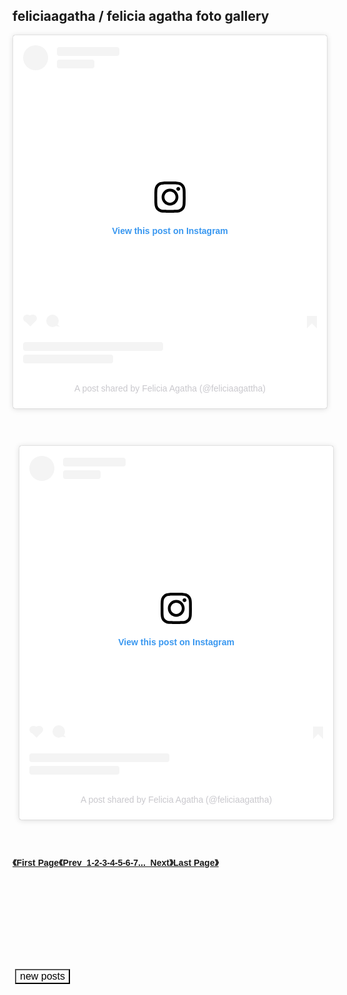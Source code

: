 <h2>feliciaagatha / felicia agatha foto gallery</h2>

<blockquote class="instagram-media" data-instgrm-captioned data-instgrm-permalink="https://www.instagram.com/reel/CdepdkLh-N3/?utm_source=ig_embed&amp;utm_campaign=loading" data-instgrm-version="14" style=" background:#FFF; border:0; border-radius:3px; box-shadow:0 0 1px 0 rgba(0,0,0,0.5),0 1px 10px 0 rgba(0,0,0,0.15); margin: 1px; max-width:540px; min-width:326px; padding:0; width:99.375%; width:-webkit-calc(100% - 2px); width:calc(100% - 2px);"><div style="padding:16px;"> <a href="https://www.instagram.com/reel/CdepdkLh-N3/?utm_source=ig_embed&amp;utm_campaign=loading" style=" background:#FFFFFF; line-height:0; padding:0 0; text-align:center; text-decoration:none; width:100%;" target="_blank"> <div style=" display: flex; flex-direction: row; align-items: center;"> <div style="background-color: #F4F4F4; border-radius: 50%; flex-grow: 0; height: 40px; margin-right: 14px; width: 40px;"></div> <div style="display: flex; flex-direction: column; flex-grow: 1; justify-content: center;"> <div style=" background-color: #F4F4F4; border-radius: 4px; flex-grow: 0; height: 14px; margin-bottom: 6px; width: 100px;"></div> <div style=" background-color: #F4F4F4; border-radius: 4px; flex-grow: 0; height: 14px; width: 60px;"></div></div></div><div style="padding: 19% 0;"></div> <div style="display:block; height:50px; margin:0 auto 12px; width:50px;"><svg width="50px" height="50px" viewBox="0 0 60 60" version="1.1" xmlns="https://www.w3.org/2000/svg" xmlns:xlink="https://www.w3.org/1999/xlink"><g stroke="none" stroke-width="1" fill="none" fill-rule="evenodd"><g transform="translate(-511.000000, -20.000000)" fill="#000000"><g><path d="M556.869,30.41 C554.814,30.41 553.148,32.076 553.148,34.131 C553.148,36.186 554.814,37.852 556.869,37.852 C558.924,37.852 560.59,36.186 560.59,34.131 C560.59,32.076 558.924,30.41 556.869,30.41 M541,60.657 C535.114,60.657 530.342,55.887 530.342,50 C530.342,44.114 535.114,39.342 541,39.342 C546.887,39.342 551.658,44.114 551.658,50 C551.658,55.887 546.887,60.657 541,60.657 M541,33.886 C532.1,33.886 524.886,41.1 524.886,50 C524.886,58.899 532.1,66.113 541,66.113 C549.9,66.113 557.115,58.899 557.115,50 C557.115,41.1 549.9,33.886 541,33.886 M565.378,62.101 C565.244,65.022 564.756,66.606 564.346,67.663 C563.803,69.06 563.154,70.057 562.106,71.106 C561.058,72.155 560.06,72.803 558.662,73.347 C557.607,73.757 556.021,74.244 553.102,74.378 C549.944,74.521 548.997,74.552 541,74.552 C533.003,74.552 532.056,74.521 528.898,74.378 C525.979,74.244 524.393,73.757 523.338,73.347 C521.94,72.803 520.942,72.155 519.894,71.106 C518.846,70.057 518.197,69.06 517.654,67.663 C517.244,66.606 516.755,65.022 516.623,62.101 C516.479,58.943 516.448,57.996 516.448,50 C516.448,42.003 516.479,41.056 516.623,37.899 C516.755,34.978 517.244,33.391 517.654,32.338 C518.197,30.938 518.846,29.942 519.894,28.894 C520.942,27.846 521.94,27.196 523.338,26.654 C524.393,26.244 525.979,25.756 528.898,25.623 C532.057,25.479 533.004,25.448 541,25.448 C548.997,25.448 549.943,25.479 553.102,25.623 C556.021,25.756 557.607,26.244 558.662,26.654 C560.06,27.196 561.058,27.846 562.106,28.894 C563.154,29.942 563.803,30.938 564.346,32.338 C564.756,33.391 565.244,34.978 565.378,37.899 C565.522,41.056 565.552,42.003 565.552,50 C565.552,57.996 565.522,58.943 565.378,62.101 M570.82,37.631 C570.674,34.438 570.167,32.258 569.425,30.349 C568.659,28.377 567.633,26.702 565.965,25.035 C564.297,23.368 562.623,22.342 560.652,21.575 C558.743,20.834 556.562,20.326 553.369,20.18 C550.169,20.033 549.148,20 541,20 C532.853,20 531.831,20.033 528.631,20.18 C525.438,20.326 523.257,20.834 521.349,21.575 C519.376,22.342 517.703,23.368 516.035,25.035 C514.368,26.702 513.342,28.377 512.574,30.349 C511.834,32.258 511.326,34.438 511.181,37.631 C511.035,40.831 511,41.851 511,50 C511,58.147 511.035,59.17 511.181,62.369 C511.326,65.562 511.834,67.743 512.574,69.651 C513.342,71.625 514.368,73.296 516.035,74.965 C517.703,76.634 519.376,77.658 521.349,78.425 C523.257,79.167 525.438,79.673 528.631,79.82 C531.831,79.965 532.853,80.001 541,80.001 C549.148,80.001 550.169,79.965 553.369,79.82 C556.562,79.673 558.743,79.167 560.652,78.425 C562.623,77.658 564.297,76.634 565.965,74.965 C567.633,73.296 568.659,71.625 569.425,69.651 C570.167,67.743 570.674,65.562 570.82,62.369 C570.966,59.17 571,58.147 571,50 C571,41.851 570.966,40.831 570.82,37.631"></path></g></g></g></svg></div><div style="padding-top: 8px;"> <div style=" color:#3897f0; font-family:Arial,sans-serif; font-size:14px; font-style:normal; font-weight:550; line-height:18px;">View this post on Instagram</div></div><div style="padding: 12.5% 0;"></div> <div style="display: flex; flex-direction: row; margin-bottom: 14px; align-items: center;"><div> <div style="background-color: #F4F4F4; border-radius: 50%; height: 12.5px; width: 12.5px; transform: translateX(0px) translateY(7px);"></div> <div style="background-color: #F4F4F4; height: 12.5px; transform: rotate(-45deg) translateX(3px) translateY(1px); width: 12.5px; flex-grow: 0; margin-right: 14px; margin-left: 2px;"></div> <div style="background-color: #F4F4F4; border-radius: 50%; height: 12.5px; width: 12.5px; transform: translateX(9px) translateY(-18px);"></div></div><div style="margin-left: 8px;"> <div style=" background-color: #F4F4F4; border-radius: 50%; flex-grow: 0; height: 20px; width: 20px;"></div> <div style=" width: 0; height: 0; border-top: 2px solid transparent; border-left: 6px solid #f4f4f4; border-bottom: 2px solid transparent; transform: translateX(16px) translateY(-4px) rotate(30deg)"></div></div><div style="margin-left: auto;"> <div style=" width: 0px; border-top: 8px solid #F4F4F4; border-right: 8px solid transparent; transform: translateY(16px);"></div> <div style=" background-color: #F4F4F4; flex-grow: 0; height: 12px; width: 16px; transform: translateY(-4px);"></div> <div style=" width: 0; height: 0; border-top: 8px solid #F4F4F4; border-left: 8px solid transparent; transform: translateY(-4px) translateX(8px);"></div></div></div> <div style="display: flex; flex-direction: column; flex-grow: 1; justify-content: center; margin-bottom: 24px;"> <div style=" background-color: #F4F4F4; border-radius: 4px; flex-grow: 0; height: 14px; margin-bottom: 6px; width: 224px;"></div> <div style=" background-color: #F4F4F4; border-radius: 4px; flex-grow: 0; height: 14px; width: 144px;"></div></div></a><p style=" color:#c9c8cd; font-family:Arial,sans-serif; font-size:14px; line-height:17px; margin-bottom:0; margin-top:8px; overflow:hidden; padding:8px 0 7px; text-align:center; text-overflow:ellipsis; white-space:nowrap;"><a href="https://www.instagram.com/reel/CdepdkLh-N3/?utm_source=ig_embed&amp;utm_campaign=loading" style=" color:#c9c8cd; font-family:Arial,sans-serif; font-size:14px; font-style:normal; font-weight:normal; line-height:17px; text-decoration:none;" target="_blank">A post shared by Felicia Agatha (@feliciaagattha)</a></p></div></blockquote> <script async src="//www.instagram.com/embed.js"></script>
<br />

<div style="padding:2%; width:100%;">
<style type="text/css">
.bcd140526_post_feed li.item {
    display: block;
    clear: both; 
height: auto;
    margin: 15px 0 0 0;
    padding: 15px 0 0 0;
    border-top: 1px dotted #BBB;
}
.bcd140526_post_feed ul {
    margin: 0;
 height: auto;
    padding: 0;
}
.bcd140526_post_feed li.item.item-0 {
    margin: 0;
    padding: 0; 
height: auto;
    border: none;
}
.bcd140526_post_feed li.item h3.title {
    display: block;
 height: auto;
    margin: 0 0 5px 0;
}

.bcd140526_post_feed li.item div.meta {
    font-size: 11px;
 height: auto;
    color: #999;
	margin: 0 0 5px 0;
}
.bcd140526_post_feed li.item div.meta .meta-item {
    display: inline-block;
	*display: inline;
	zoom: 1;
    margin: 0 1em 0 0;
 height: auto;
}
.bcd140526_post_feed li.item p.snippet {
    line-height: 1.5em;
	margin: 0;
 height: auto;
}
.bcd140526_post_feed.list a.thumbnail {
    margin: 0 7px 7px 0;
    float: left;
    display: block;
    line-height: 1; 
height: auto;
	/*
    width: 48px;
    height: 48px;
	*/
    overflow: hidden;
    position: relative;
}
.bcd140526_post_feed.list a.thumbnail img {
    width: auto;
    height: auto;
}
.bcd140526_post_feed li.item a.cate {
    display: block;
    margin: 0 0 5px 0;
 height: auto;
}
div.bcd140526_post_feed.column a.thumbnail {
    display: block;
    width: 100%;
    line-height: 1;
    margin: 0 0 5px 0; 
height: auto;
}
div.bcd140526_post_feed.column a.thumbnail img {
    width: 100%;
    height: auto;
}
</style>
<script type="text/javascript">
/*
Blogger Random - Recent - Specific Label Posts Widget - All in One Post Feed Widget
Link: https://sneeit.com/blogger-random-recent-specific-label-posts-widget-all-in-one-post-feed-widget/
Author: Tien Nguyen
Version: 1.7
*/
var bcd140526_show_thumbnail = true;/*bcd140526_show_thumbnail*/
var bcd140526_show_label = false;/*bcd140526_show_label*/
var bcd140526_show_comment_numbers = false;/*bcd140526_show_comment_numbers*/
var bcd140526_show_date = false;/*bcd140526_show_date*/
var bcd140526_show_author_name = false;/*bcd140526_show_author_name*/
var bcd140526_show_readmore = false;/*bcd140526_show_readmore*/
var bcd140526_show_snippet = true;/*bcd140526_show_snippet*/
var bcd140526_hide_copyright = true;/*bcd140526_hide_copyright*/
var bcd140526_snippet_length = 0;/*bcd140526_snippet_length*/
var bcd140526_post_count = 150;/*bcd140526_post_count*/
var bcd140526_thumbnail_size = 100;// v1.5, only effect with list style/*bcd140526_thumbnail_size*/
var bcd140526_sort_by = 'random'; // latest or random/*bcd140526_sort_by*/
var bcd140526_index_label = 'feliciaagatha';/*bcd140526_index_label*/
var bcd140526_design_style = 'column';// list or column/*bcd140526_design_style*/
var bcd140526_date_format = 'mm/dd/yyyy';/*bcd140526_date_format*/
var lang_readmore = 'Readmore';/*lang_readmore*/
var HOST = 'https://www.ingganinggra.my.id';/*HOST*/
function bcd140526_bi_script(b){document.write('<script type="text/javascript" src="'+b+'">\x3c/script>')}function bi_date_format(b,a){b=b.split("-");date=new Date(b[0],b[1]-1,b[2].substring(0,2));dd=date.getDate();mm=date.getMonth()+1;yyyy=date.getFullYear();a=a.replace("dd",dd);a=a.replace("mm",mm);return a=a.replace("yyyy",yyyy)}
function bi_get_first_image(b){var a="",d='src="',c='"';index0=b.indexOf("<img ");-1!=index0&&(index1=b.indexOf(d,index0),-1!=index0&&(index2=b.indexOf(c,index1+d.length),-1!=index0&&(a=b.substring(index1+d.length,index2))));""==a&&(d='"',index0=b.indexOf('data-thumbnail-src="'),-1!=index0&&(index1=b.indexOf(d,index0+20),-1!=index0&&(a=b.substring(index0+20,index1))));""==a&&(d='src="',c='"',index0=b.indexOf("<iframe "),-1!=index0&&(index1=b.indexOf(d,index0),-1!=index0&&(index2=b.indexOf(c,index1+
d.length),-1!=index0&&(a=b.substring(index1+d.length,index2),a=a.replace("http://www.youtube.com/watch?v=",""),a=a.replace("http://www.youtube.com/embed/",""),a=a.replace("?rel=0",""),a="http://img.youtube.com/vi/"+a+"/mqdefault.jpg"))));return a}
function bcd140526_bi_jshort(b){var a={},d=/<\S[^>]*>/g;a.id=b.feed.id.$t;key="blog-";index=a.id.indexOf(key);a.id=a.id.substring(index+key.length);a.id=a.id.replace(".comments","");a.cate=[];if("category"in b.feed)for(i=0;i<b.feed.category.length;i++)a.cate[i]=b.feed.category[i].term;a.title="";"title"in b.feed&&(a.title=b.feed.title.$t);a.subtitle="";"subtitle"in b.feed&&(a.subtitle=b.feed.subtitle.$t);a.admin={};a.admin.name="Anonymous";a.admin.uri="";a.admin.avatar="http://img1.blogblog.com/img/anon36.png";
"name"in b.feed.author[0]&&(a.admin.name=b.feed.author[0].name.$t);"uri"in b.feed.author[0]&&(a.admin.uri=b.feed.author[0].uri.$t);"gd$image"in b.feed.author[0]&&"http://img1.blogblog.com/img/blank.gif"!=b.feed.author[0].gd$image.src&&(a.admin.avatar=b.feed.author[0].gd$image.src);a.total_entry=Number(b.feed.openSearch$totalResults.$t);a.start_index=Number(b.feed.openSearch$startIndex.$t);a.item_per_page=Number(b.feed.openSearch$itemsPerPage.$t);a.entry_number=0;"entry"in b.feed&&(a.entry_number=
b.feed.entry.length);a.entry=[];for(i=0;i<a.entry_number;i++){a.entry[i]={};temp={};entry=b.feed.entry[i];temp.id=entry.id.$t;key="post-";index=temp.id.indexOf(key);temp.id=temp.id.substring(index+key.length);temp.published="";"published"in entry&&(temp.published=entry.published.$t);temp.cate=[];if("category"in entry)for(j=0;j<entry.category.length;j++)temp.cate[j]=entry.category[j].term;temp.title="";"title"in entry&&(temp.title=entry.title.$t);temp.content="";"content"in entry&&(temp.content=entry.content.$t);
temp.summary="";"summary"in entry&&(temp.summary=entry.summary.$t);""==temp.summary&&(temp.summary=temp.content.replace(d,""));""==temp.content&&(temp.content=temp.summary);temp.link="";temp.reply_label="comments";if("link"in entry)for(j=0;j<entry.link.length;j++)"alternate"==entry.link[j].rel&&(temp.link=entry.link[j].href),"replies"==entry.link[j].rel&&(temp.reply_label=entry.link[j].title);temp.author={};temp.author.name="Anonymous";temp.author.uri="";temp.author.avatar="http://img1.blogblog.com/img/anon36.png";
a0=entry.author[0];"name"in a0&&(temp.author.name=a0.name.$t);"uri"in a0&&(temp.author.uri=a0.uri.$t);"gd$image"in a0&&"http://img1.blogblog.com/img/blank.gif"!=a0.gd$image.src&&(temp.author.avatar=a0.gd$image.src);temp.thumbnail="";"media$thumbnail"in entry&&(temp.thumbnail=entry.media$thumbnail.url);temp.reply_number=0;"thr$total"in entry&&(temp.reply_number=Number(entry.thr$total.$t));temp.reply_label=temp.reply_label.replace(temp.reply_number+" ","");temp.reply_to="";temp.reply_json="";temp.reply_title=
"";"thr$in-reply-to"in entry&&(temp.reply_to=entry["thr$in-reply-to"].href,temp.reply_json=entry["thr$in-reply-to"].source,temp.reply_json=temp.reply_json.replace("/default/","/summary/"),temp.reply_json+="?alt=json-in-script");temp.pid="";if("gd$extendedProperty"in entry)for(j=0;j<entry.gd$extendedProperty.length;j++)"blogger.itemClass"==entry.gd$extendedProperty[j].name&&(temp.pid=entry.gd$extendedProperty[j].value);temp.pid=temp.pid.replace("pid-","");a.entry[i]=temp}return a}
"undefined"==typeof jquery_included&&(jquery_included=!1);
function jquery_init(){if("undefined"==typeof jQuery){if(!jquery_included){jquery_included=!0;var b=document.createElement("script");b.setAttribute("src","http://ajax.googleapis.com/ajax/libs/jquery/1.9.0/jquery.min.js");b.setAttribute("type","text/javascript");document.getElementsByTagName("head")[0].appendChild(b)}setTimeout(function(){jquery_init()},50)}else $('link[href*="font-awesome.css"]').length||(b=document.createElement("link"),b.setAttribute("href","http://netdna.bootstrapcdn.com/font-awesome/4.0.3/css/font-awesome.css"),
b.setAttribute("rel","stylesheet"),document.getElementsByTagName("head")[0].appendChild(b))}jquery_init();function echo(b){document.write(b)}
function bcd140526_show(b){b=bcd140526_bi_jshort(b);var a="";if(b.total_entry){a+='<div class="bcd140526_post_feed '+bcd140526_design_style+" "+(bcd140526_show_thumbnail?"thumb":"no-thumb")+'"><ul>';for(var d=0;d<b.total_entry&&d<bcd140526_post_count;d++){p=b.entry[d];a+='<li class="item item-'+d+'">';p.thumbnail||(p.thumbnail=bi_get_first_image(p.content));if(bcd140526_show_thumbnail&&p.thumbnail){if("column"===bcd140526_design_style){var c=p.thumbnail;-1!=c.indexOf("/s72-c/")?c=c.replace("/s72-c/",
"/s1600/"):-1!=c.indexOf("=s72-c")?c=c.replace("=s72-c","=s1600-c"):-1!=c.indexOf("youtube.com")&&-1!=c.indexOf("/default.")&&(c=c.replace("/default.","/mqdefault."))}else c=p.thumbnail,-1!=c.indexOf("/s72-c/")?c=c.replace("/s72-c/","/s"+bcd140526_thumbnail_size+"-c/"):-1!=c.indexOf("=s72-c")?c=c.replace("=s72-c","=s"+bcd140526_thumbnail_size+"-c"):-1!=c.indexOf("youtube.com")&&-1!=c.indexOf("/default.")&&(c=c.replace("/default.","/mqdefault."));p.thumbnail=c;a+='<a class="thumbnail" style="width:'+
bcd140526_thumbnail_size+"%;height:"+bcd140526_thumbnail_size+'%;" href="'+p.link+'"><img src="'+p.thumbnail+'"/></a>'}a+='<div class="item-body">';bcd140526_show_label&&"undefined"!=typeof p.cate[0]&&(a+='<a class="cate" href="'+HOST+"/search/label/"+p.cate[0]+'">'+p.cate[0]+"</a>");a+='<h3 class="title"><a href="'+p.link+'">'+p.title+"</a></h3>";if(bcd140526_show_author_name||bcd140526_show_comment_numbers||bcd140526_show_date)a+='<div class="meta">',bcd140526_show_author_name&&(a+='<span class="meta-item author-name"><i class="fa fa-user"></i> '+
p.author.name+"</span>"),bcd140526_show_comment_numbers&&(a+='<span class="meta-item comment-number"><i class="fa fa-comment"></i> '+p.reply_number+"</span>"),bcd140526_show_comment_numbers&&(a+='<span class="meta-item date-time"><i class="fa fa-clock-o"></i> '+bi_date_format(p.published,bcd140526_date_format)+"</span>"),a+='<div style="clear:both!important;float:none;!important;line-height:0!important"></div></div><div style="clear:both!important;float:none;!important;line-height:0!important"></div>';
bcd140526_show_snippet&&(p.summary.length>bcd140526_snippet_length&&(p.summary=p.summary.substring(0,bcd140526_snippet_length)+"..."),bcd140526_show_readmore&&(p.summary+=' <a href="'+p.link+'#more">'+lang_readmore+"</a>"),a+='<p class="snippet">'+p.summary+"</p>");a+='<div style="clear:both!important;float:none;!important;line-height:0!important"></div></div><div style="clear:both!important;float:none;!important;line-height:0!important"></div>';a+="</li>"}a+="</ul>";bcd140526_hide_copyright||(a+=
'<div style="clear:both!important;float:none;!important;line-height:0!important"></div><a target="_blank" class="copyright" href="https://sneeit.com/blogger-random-recent-specific-label-posts-widget-all-in-one-post-feed-widget/" style="font-size: 11px!important;text-align:right;visibility: visible;!important;text-indent:0!important;height:auto!important;width:100%!important;position:static!important;color:#999!important;display:block!important;opacity:1!important;">BloggerWidget</a>');a+='</div><div style="clear:both!important;float:none;!important;line-height:0!important"></div>'}else a+=
"<p><em>Have no posts</em></p>";echo(a)}
function bcd140526_main(b){"random"==bcd140526_sort_by?(b=bcd140526_bi_jshort(b),rand=Math.floor(Math.random()*b.total_entry+1),rand+bcd140526_post_count>b.total_entry&&(rand=b.total_entry-bcd140526_post_count+1),1>rand&&(rand=1),b=HOST+"/feeds/posts/default",bcd140526_index_label&&(b+="/-/"+encodeURIComponent(bcd140526_index_label)),b+="?alt=json-in-script&max-results="+bcd140526_post_count+"&start-index="+rand+"&callback=bcd140526_show",bcd140526_bi_script(b)):bcd140526_show(b)}
var script_url=HOST+"/feeds/posts/default";bcd140526_index_label&&(script_url+="/-/"+encodeURIComponent(bcd140526_index_label));script_url+="?alt=json-in-script";script_url="random"==bcd140526_sort_by?script_url+"&max-results=0":script_url+("&max-results="+bcd140526_post_count);script_url+="&callback=bcd140526_main";bcd140526_bi_script(script_url);

</script>
<br />
<blockquote class="instagram-media" data-instgrm-captioned data-instgrm-permalink="https://www.instagram.com/reel/CQObvPehIsC/?utm_source=ig_embed&amp;utm_campaign=loading" data-instgrm-version="14" style=" background:#FFF; border:0; border-radius:3px; box-shadow:0 0 1px 0 rgba(0,0,0,0.5),0 1px 10px 0 rgba(0,0,0,0.15); margin: 1px; max-width:540px; min-width:326px; padding:0; width:99.375%; width:-webkit-calc(100% - 2px); width:calc(100% - 2px);"><div style="padding:16px;"> <a href="https://www.instagram.com/reel/CQObvPehIsC/?utm_source=ig_embed&amp;utm_campaign=loading" style=" background:#FFFFFF; line-height:0; padding:0 0; text-align:center; text-decoration:none; width:100%;" target="_blank"> <div style=" display: flex; flex-direction: row; align-items: center;"> <div style="background-color: #F4F4F4; border-radius: 50%; flex-grow: 0; height: 40px; margin-right: 14px; width: 40px;"></div> <div style="display: flex; flex-direction: column; flex-grow: 1; justify-content: center;"> <div style=" background-color: #F4F4F4; border-radius: 4px; flex-grow: 0; height: 14px; margin-bottom: 6px; width: 100px;"></div> <div style=" background-color: #F4F4F4; border-radius: 4px; flex-grow: 0; height: 14px; width: 60px;"></div></div></div><div style="padding: 19% 0;"></div> <div style="display:block; height:50px; margin:0 auto 12px; width:50px;"><svg width="50px" height="50px" viewBox="0 0 60 60" version="1.1" xmlns="https://www.w3.org/2000/svg" xmlns:xlink="https://www.w3.org/1999/xlink"><g stroke="none" stroke-width="1" fill="none" fill-rule="evenodd"><g transform="translate(-511.000000, -20.000000)" fill="#000000"><g><path d="M556.869,30.41 C554.814,30.41 553.148,32.076 553.148,34.131 C553.148,36.186 554.814,37.852 556.869,37.852 C558.924,37.852 560.59,36.186 560.59,34.131 C560.59,32.076 558.924,30.41 556.869,30.41 M541,60.657 C535.114,60.657 530.342,55.887 530.342,50 C530.342,44.114 535.114,39.342 541,39.342 C546.887,39.342 551.658,44.114 551.658,50 C551.658,55.887 546.887,60.657 541,60.657 M541,33.886 C532.1,33.886 524.886,41.1 524.886,50 C524.886,58.899 532.1,66.113 541,66.113 C549.9,66.113 557.115,58.899 557.115,50 C557.115,41.1 549.9,33.886 541,33.886 M565.378,62.101 C565.244,65.022 564.756,66.606 564.346,67.663 C563.803,69.06 563.154,70.057 562.106,71.106 C561.058,72.155 560.06,72.803 558.662,73.347 C557.607,73.757 556.021,74.244 553.102,74.378 C549.944,74.521 548.997,74.552 541,74.552 C533.003,74.552 532.056,74.521 528.898,74.378 C525.979,74.244 524.393,73.757 523.338,73.347 C521.94,72.803 520.942,72.155 519.894,71.106 C518.846,70.057 518.197,69.06 517.654,67.663 C517.244,66.606 516.755,65.022 516.623,62.101 C516.479,58.943 516.448,57.996 516.448,50 C516.448,42.003 516.479,41.056 516.623,37.899 C516.755,34.978 517.244,33.391 517.654,32.338 C518.197,30.938 518.846,29.942 519.894,28.894 C520.942,27.846 521.94,27.196 523.338,26.654 C524.393,26.244 525.979,25.756 528.898,25.623 C532.057,25.479 533.004,25.448 541,25.448 C548.997,25.448 549.943,25.479 553.102,25.623 C556.021,25.756 557.607,26.244 558.662,26.654 C560.06,27.196 561.058,27.846 562.106,28.894 C563.154,29.942 563.803,30.938 564.346,32.338 C564.756,33.391 565.244,34.978 565.378,37.899 C565.522,41.056 565.552,42.003 565.552,50 C565.552,57.996 565.522,58.943 565.378,62.101 M570.82,37.631 C570.674,34.438 570.167,32.258 569.425,30.349 C568.659,28.377 567.633,26.702 565.965,25.035 C564.297,23.368 562.623,22.342 560.652,21.575 C558.743,20.834 556.562,20.326 553.369,20.18 C550.169,20.033 549.148,20 541,20 C532.853,20 531.831,20.033 528.631,20.18 C525.438,20.326 523.257,20.834 521.349,21.575 C519.376,22.342 517.703,23.368 516.035,25.035 C514.368,26.702 513.342,28.377 512.574,30.349 C511.834,32.258 511.326,34.438 511.181,37.631 C511.035,40.831 511,41.851 511,50 C511,58.147 511.035,59.17 511.181,62.369 C511.326,65.562 511.834,67.743 512.574,69.651 C513.342,71.625 514.368,73.296 516.035,74.965 C517.703,76.634 519.376,77.658 521.349,78.425 C523.257,79.167 525.438,79.673 528.631,79.82 C531.831,79.965 532.853,80.001 541,80.001 C549.148,80.001 550.169,79.965 553.369,79.82 C556.562,79.673 558.743,79.167 560.652,78.425 C562.623,77.658 564.297,76.634 565.965,74.965 C567.633,73.296 568.659,71.625 569.425,69.651 C570.167,67.743 570.674,65.562 570.82,62.369 C570.966,59.17 571,58.147 571,50 C571,41.851 570.966,40.831 570.82,37.631"></path></g></g></g></svg></div><div style="padding-top: 8px;"> <div style=" color:#3897f0; font-family:Arial,sans-serif; font-size:14px; font-style:normal; font-weight:550; line-height:18px;">View this post on Instagram</div></div><div style="padding: 12.5% 0;"></div> <div style="display: flex; flex-direction: row; margin-bottom: 14px; align-items: center;"><div> <div style="background-color: #F4F4F4; border-radius: 50%; height: 12.5px; width: 12.5px; transform: translateX(0px) translateY(7px);"></div> <div style="background-color: #F4F4F4; height: 12.5px; transform: rotate(-45deg) translateX(3px) translateY(1px); width: 12.5px; flex-grow: 0; margin-right: 14px; margin-left: 2px;"></div> <div style="background-color: #F4F4F4; border-radius: 50%; height: 12.5px; width: 12.5px; transform: translateX(9px) translateY(-18px);"></div></div><div style="margin-left: 8px;"> <div style=" background-color: #F4F4F4; border-radius: 50%; flex-grow: 0; height: 20px; width: 20px;"></div> <div style=" width: 0; height: 0; border-top: 2px solid transparent; border-left: 6px solid #f4f4f4; border-bottom: 2px solid transparent; transform: translateX(16px) translateY(-4px) rotate(30deg)"></div></div><div style="margin-left: auto;"> <div style=" width: 0px; border-top: 8px solid #F4F4F4; border-right: 8px solid transparent; transform: translateY(16px);"></div> <div style=" background-color: #F4F4F4; flex-grow: 0; height: 12px; width: 16px; transform: translateY(-4px);"></div> <div style=" width: 0; height: 0; border-top: 8px solid #F4F4F4; border-left: 8px solid transparent; transform: translateY(-4px) translateX(8px);"></div></div></div> <div style="display: flex; flex-direction: column; flex-grow: 1; justify-content: center; margin-bottom: 24px;"> <div style=" background-color: #F4F4F4; border-radius: 4px; flex-grow: 0; height: 14px; margin-bottom: 6px; width: 224px;"></div> <div style=" background-color: #F4F4F4; border-radius: 4px; flex-grow: 0; height: 14px; width: 144px;"></div></div></a><p style=" color:#c9c8cd; font-family:Arial,sans-serif; font-size:14px; line-height:17px; margin-bottom:0; margin-top:8px; overflow:hidden; padding:8px 0 7px; text-align:center; text-overflow:ellipsis; white-space:nowrap;"><a href="https://www.instagram.com/reel/CQObvPehIsC/?utm_source=ig_embed&amp;utm_campaign=loading" style=" color:#c9c8cd; font-family:Arial,sans-serif; font-size:14px; font-style:normal; font-weight:normal; line-height:17px; text-decoration:none;" target="_blank">A post shared by Felicia Agatha (@feliciaagattha)</a></p></div></blockquote> <script async src="//www.instagram.com/embed.js"></script>


</div>

<br />

<br /><b style="font-family: arial;"><a href="https://www.ingganinggra.my.id/search?q=feliciaagatha&m=1" rel="nofollow" target="_blank">《First Page《Prev&nbsp;&nbsp;1-2-3-4-5-6-7...&nbsp; Next》Last Page》</a></b><br /><br />

<script type="text/javascript">
	atOptions = {
		'key' : '48761db0c749c8fd153cfa18a5f86793',
		'format' : 'iframe',
		'height' : 250,
		'width' : 300,
		'params' : {}
	};
	document.write('<scr' + 'ipt type="text/javascript" src="http' + (location.protocol === 'https:' ? 's' : '') + '://bandageretaliateemail.com/48761db0c749c8fd153cfa18a5f86793/invoke.js"></scr' + 'ipt>');
</script>
<br /><script type="text/javascript">
	atOptions = {
		'key' : 'd32df3e3ca8d58d11a357c933fe5dbb5',
		'format' : 'iframe',
		'height' : 90,
		'width' : 728,
		'params' : {}
	};
	document.write('<scr' + 'ipt type="text/javascript" src="http' + (location.protocol === 'https:' ? 's' : '') + '://bandageretaliateemail.com/d32df3e3ca8d58d11a357c933fe5dbb5/invoke.js"></scr' + 'ipt>');
</script>
<br />
<script type="text/javascript">
	atOptions = {
		'key' : 'e2e6579704057dd52fec53047e60ccfc',
		'format' : 'iframe',
		'height' : 600,
		'width' : 160,
		'params' : {}
	};
	document.write('<scr' + 'ipt type="text/javascript" src="http' + (location.protocol === 'https:' ? 's' : '') + '://bandageretaliateemail.com/e2e6579704057dd52fec53047e60ccfc/invoke.js"></scr' + 'ipt>');
</script><br />
<script type="text/javascript">
	atOptions = {
		'key' : 'b3fe4a317e8a53be163a8dbb8a5c171d',
		'format' : 'iframe',
		'height' : 50,
		'width' : 320,
		'params' : {}
	};
	document.write('<scr' + 'ipt type="text/javascript" src="http' + (location.protocol === 'https:' ? 's' : '') + '://bandageretaliateemail.com/b3fe4a317e8a53be163a8dbb8a5c171d/invoke.js"></scr' + 'ipt>');
</script><br />
<script type='text/javascript' src='//bandageretaliateemail.com/38/cb/db/38cbdbc737d43245ac8911553eba624d.js'></script>
<script type="text/javascript">
	atOptions = {
		'key' : 'de24a9067ecc1171d65a1fa4bdfbd15d',
		'format' : 'iframe',
		'height' : 60,
		'width' : 468,
		'params' : {}
	};
	document.write('<scr' + 'ipt type="text/javascript" src="http' + (location.protocol === 'https:' ? 's' : '') + '://bandageretaliateemail.com/de24a9067ecc1171d65a1fa4bdfbd15d/invoke.js"></scr' + 'ipt>');
</script>
<br />
<script type="text/javascript">
	atOptions = {
		'key' : 'bea3ddf51e6e2b03d8b900371e9802ce',
		'format' : 'iframe',
		'height' : 300,
		'width' : 160,
		'params' : {}
	};
	document.write('<scr' + 'ipt type="text/javascript" src="http' + (location.protocol === 'https:' ? 's' : '') + '://bandageretaliateemail.com/bea3ddf51e6e2b03d8b900371e9802ce/invoke.js"></scr' + 'ipt>');
</script>
<br />
<script type="text/javascript">
	atOptions = {
		'key' : 'e78b394fe0ee3603093a964a1f38668d',
		'format' : 'iframe',
		'height' : 50,
		'width' : 320,
		'params' : {}
	};
	document.write('<scr' + 'ipt type="text/javascript" src="http' + (location.protocol === 'https:' ? 's' : '') + '://buzzdancing.com/e78b394fe0ee3603093a964a1f38668d/invoke.js"></scr' + 'ipt>');
</script><script type="text/javascript">
	atOptions = {
		'key' : '1e3e38cd33dba651d5fc0612fbbf5c6f',
		'format' : 'iframe',
		'height' : 60,
		'width' : 468,
		'params' : {}
	};
	document.write('<scr' + 'ipt type="text/javascript" src="http' + (location.protocol === 'https:' ? 's' : '') + '://buzzdancing.com/1e3e38cd33dba651d5fc0612fbbf5c6f/invoke.js"></scr' + 'ipt>');
</script><script type='text/javascript' src='//buzzdancing.com/4d/3b/2f/4d3b2f5c1c9ec9c3177bd395ec59f5fb.js'></script>
<script type="text/javascript">
	atOptions = {
		'key' : '1c4c79b7de528c17f7a6b47742b22260',
		'format' : 'iframe',
		'height' : 300,
		'width' : 160,
		'params' : {}
	};
	document.write('<scr' + 'ipt type="text/javascript" src="http' + (location.protocol === 'https:' ? 's' : '') + '://buzzdancing.com/1c4c79b7de528c17f7a6b47742b22260/invoke.js"></scr' + 'ipt>');
</script><script type="text/javascript">
	atOptions = {
		'key' : 'df9824d0fe4c5df783450819320ae8de',
		'format' : 'iframe',
		'height' : 600,
		'width' : 160,
		'params' : {}
	};
	document.write('<scr' + 'ipt type="text/javascript" src="http' + (location.protocol === 'https:' ? 's' : '') + '://buzzdancing.com/df9824d0fe4c5df783450819320ae8de/invoke.js"></scr' + 'ipt>');
</script>
<script type="text/javascript">
	atOptions = {
		'key' : '2f264965ba0f8de9ced12fe551641a8a',
		'format' : 'iframe',
		'height' : 90,
		'width' : 728,
		'params' : {}
	};
	document.write('<scr' + 'ipt type="text/javascript" src="http' + (location.protocol === 'https:' ? 's' : '') + '://buzzdancing.com/2f264965ba0f8de9ced12fe551641a8a/invoke.js"></scr' + 'ipt>');
</script>
<script type="text/javascript">
	atOptions = {
		'key' : '3fae43af594f511b51e166fbe4c537ba',
		'format' : 'iframe',
		'height' : 250,
		'width' : 300,
		'params' : {}
	};
	document.write('<scr' + 'ipt type="text/javascript" src="http' + (location.protocol === 'https:' ? 's' : '') + '://buzzdancing.com/3fae43af594f511b51e166fbe4c537ba/invoke.js"></scr' + 'ipt>');
</script>



<a id="show_id" onclick="document.getElementById('spoiler_id').style.display=''; document.getElementById('show_id').style.display='none';"></a><span id="spoiler_id" style="display: none;"><a class="link" onclick="document.getElementById('spoiler_id').style.display='none'; document.getElementById('show_id').style.display='';"></a>
<div style="background-color: rgba(0, 0, 0, 0); margin: 1px;">
<div class="smallfont"><i><span style="font-size: 16px; font-weight: bold; margin-right: 3px;"></span></i><input onclick="if (this.parentNode.parentNode.getElementsByTagName('div')[1].getElementsByTagName('div')[0].style.display != '') { this.parentNode.parentNode.getElementsByTagName('div')[1].getElementsByTagName('div')[0].style.display = ''; this.innerText = ''; this.value = 'Hide'; } else { this.parentNode.parentNode.getElementsByTagName('div')[1].getElementsByTagName('div')[0].style.display = 'none'; this.innerText = ''; this.value = 'new posts'; }" style="background-color: #00000000; font-size: 16px; width: auto;" type="button" value="new posts" />
</div>
<div class="alt2" style="background-color: rgba(255, 255, 255, 0); margin: 0px; padding: 0px;">
<div style="display: none;" loading="lazy">

,	v1shty	.	The Mob Exchange	.	ツ	 	tylergallery	.	女亭 ･ᴗ･	.	tinaguo	.	samuelcarrero1972	.	xbtn________	.	Therese Strand	.	spicywitch69 spicywitch69 Rose Miller	.	nickeli__ nickeli__ Nicolas Eli	.	vulgo_luan011	 	Warner Bros. TV	.

,	V1shty	.	The Love Of Your Life♐️⛎	.	チラリズムお姉さん	 	tygard_photos.xo	.	夫人🗝	.	tinaguo	.	Samuel Argueta	.	xavier_josue_xx	.	Therese Sivertsen	.	spice_ewo spice_ewo Spicy	.	nhanhayhawscholar nhanhayhawscholar Nhanha Yhaw Scholar	.	vrodlive	 	Warner Bros. Italia	.

,	v1shty	.	THE GODDE$$	.	ジュンももこ	 	tygard_photos.xo	.	天燈妹2.0	.	Tina Marie Duran	.	salustiogonza123	.	xavier_josue_xx	.	Therese Ranch	.	sphilile_hlabisa Sphilile Hlabisa nk.khanya_	.	ngonidzashemtaderera ngonidzashemtaderera Ngonidzashe M Taderera	.	vrodlive	 	Warner Bros. Entertainment	.

,	V A L E N T I N A 🥀	.	THE GODDE$$	.	さーぽん	 	tygard_photos.xo	.	大玫女☆	.	Tina Guo	.	salustiogonza123	.	Xavier Josue	.	Therese Kobbeltvedt	.	sphemuhle_sihle young_savage meghanfarao	.	ngcebow.m ngcebow.m Nongcebo Nokukhanya Mahlalela	.	vladislava_f661	 	wannuralisa5818	.

,	usf_urban_style_photography	.	The Empress	.	キンテインザ- チョウ-	 	tygard_photos.xo	.	大堀彩	.	Tina Baby	.	Sajad12	.	xafifire24	.	Therese Fagerlönn	.	spencerpratt spencerpratt	.	ngashkid ngashkid NGAYA	.	vladislava_f661	 	wannuralisa5818	.

,	usf_urban_style_photography	.	The Curvy Professor	.	Կրիստինե 🇦🇲	 	tygard_photos	.	夢🥀｜燃美人．UBY社交芯片品牌CEO｜	.	Tina	.	SäFêR👅	.	xafifire24	.	Therese Berglund	.	spencermichaelbarrick spencermichaelbarrick Spencer Michael Barrick	.	nezrin8522 nezrin8522 Nezrin🌻🐞	.	vladislava shelygina	 	WANESSA OLIVEIRA🥀	.

,	usa_new_york	.	The Bumbum Queen	.	Անդրեա 🇦🇲/🇱🇧	 	tygard_photos	.	夜姬尧	.	tillyeliot	.	saferbo2386	.	x_flori_x_	.	Therese	.	Spencer Pratt	.	newwave_spotlight newwave_spotlight New Wave Spotlight	.	Vivie Shu	 	wanderlustingdds	.

,	usa_new_york	.	The Bonnet Queen	.	Яна Пенчева	 	tygard_photos	.	多多🐰💫	.	tillyeliot	.	saferbo2386	.	x_flori_x_	.	THERESE	.	soyvictoriamatosa soyvictoriamatosa Victoria Matos	.	nerushimav nerushimav lera	.	viva.vegas.jewels	 	wanderlustingdds	.

,	uniquemodelss_	.	The Body Camp	.	ЯΣПDΣЯ Ц	 	tygard_photos	.	多²🐻‍❄️	.	Tilly 🥰	.	sacnimeraz	.	X I O M A R A❁	.	therealalexandracristin	.	soysofibennet soysofibennet Sofía Bennet	.	nene_nicole25 nene_nicole25 𝕹𝖎𝖐𝖔𝖑𝖊𝖙𝖆💁🏻‍♀️✨	.	viva.vegas.jewels	 	waltersadiwnyk	.

,	uniquemodelss_	.	The “ITGIRL”	.	Я твой сладкий аписин🍊	 	tygard_photos	.	夏梓薰	.	tigger rosey	.	sacnimeraz	.	wut_stmdthailand	.	therealalexandracristin	.	soyneiva soyneiva	.	nella.n_ nella.n_ 𝒯𝒽𝑜𝒷𝒾𝓁𝑒 𝒫𝑒𝓉𝓇𝑜𝓃𝑒𝓁𝓁𝒶 𝒩𝑔𝓊𝒷𝒶𝓃𝑒🇿🇦	.	Viva.Vegas.Jewels	 	waltersadiwnyk	.

,	Unique models 💃💃🏿	.	thatohatsii	.	Энх.Золжаргал	 	tygard_photos	.	夏暮光💋T.wilight	.	tiffylee325	.	Sacnicte🍓	.	wut_stmdthailand	.	theleasphere	.	soyneiva soyneiva	.	neiimaaa neiimaaa neiima	.	vitta_yn	 	Walter Sadiwnyk	.

,	uncoveredportraits	.	thatohatsii	.	Элиза 🐍	 	txlifestylewife	.	夏天	.	tiffylee325	.	Sabrina Becker Cardoso🏹	.	wuoms	.	theleasphere	.	soymichellerabit soymichellerabit MICHELLE RABBIT	.	necrofanci necrofanci 👁️⃤ fanci	.	vitta_yn	 	Walter Collins	.

,	uncoveredportraits	.	Thatohatsi N	.	Уляночка	 	txlifestylewife	.	均均黃	.	Tiffy Lee	.	Sabrina ☀️🌙	.	wuoms	.	theff2019	.	soyantoniagomez soyantoniagomez Antonia Gomez Pozo	.	ndwaru__ ndwaru__ 😈👿🅱🅸🅶_🅳🅾🅶😈👿	.	Vitta Yn	 	waltcollins1966	.

wieberietberg	.	pimladar.s	.	beachfitmom	.	thevegasclubdarien	.	xguitarmasterx	.	taylorswift	.	truemyracle	.	tee_hair04	.	Анастасия Алфёрова	 	townbabez	.	台南美食🔍我是林瑄｜歸仁美食｜全台美食	.	thesexylifestyl	.	Ronney Silva	.

wieberietberg	.	pimladar.s	.	beachfitmom	.	thevegasclubdarien	.	xguitarmasterx	.	Taylor Swift	.	truemyracle	.	Tee Hair 100% Natural Hair	.	Анастасия	 	Town of Babes 💕	.	台中新秘Sara/彩妝造型服務	.	thesecretlifeofmomma	.	romidiaz77	.

Wiebe Rietberg	.	pin_add	.	beachbabejaye	.	thetharkisociety	.	xfaeryprincessx	.	tati.ldn	.	Trochę Polki  trochę nie 👙	.	tebogocthobejane	.	Алёна Шарыпова	 	Tova| Yoga Fit South Florida	.	台中刺青 sharon_chen 🖤陳雪🖤	.	thesecretlifeofmomma	.	romidiaz77	.

WHITNEY🇸🇪	.	pin_add	.	beachbabejaye	.	thetharkisociety	.	xfaeryprincessx	.	tati.ldn	.	trinidadboudoir	.	tebogocthobejane	.	Σοφία Φυρού	 	tova.yogafit	.	可可	.	thesamanthamack_	.	Romi Diaz	.

whitney_thornqvist	.	pin_live112k	.	Beach Bum	.	thesweetlioness2125	.	xclusiveproduction	.	tanyawanya_	.	trinidadboudoir	.	Tebogo Thobejane	.	ρΔⓣŤᎥ	 	tova.yogafit	.	叮噹鳳	.	thesamanthamack_	.	romerogomezvictormanuel	.

whitney_thornqvist	.	pin_live112k	.	bea_voyage	.	thesweetlioness2125	.	xclusiveproduction	.	tanyawanya_	.	trill_imagery	.	team_yum_yum	.	Ραφαηλια🤍	 	totally	.	口苗･ᴗ･	.	therileynixon	.	romerogomezvictormanuel	.

whitechickxx	.	pin_live126k	.	bea_voyage	.	thestorybrandnew	.	xbootyclub	.	tanyavrj06	.	trill_imagery	.	team_yum_yum	.	ΛTHΣNΛ MΛYΛ ☽	 	totally	.	口罩嫂	.	therileynixon	.	romanscolmenares	.

whitechickxx	.	pin_live126k	.	Be bright  be shine  be you 🌈✨	.	thestorybrandnew	.	xbootyclub	.	tanyavrj06	.	Trill...............	.	TD Glamour Model Photos NYC	.	Δώρα Μαρινάκη	 	toptierimages	.	口天吳	.	Therese mattsson	.	romanscolmenares	.

whatsyourname305	.	Pinay Kilikili	.	bdelicacybustring	.	theshwetamehta	.	xavieraplet	.	Tanya	.	treats.bae	.	taylorjonesxoxo	.	αяιмαηє ѕυι¢ι∂є	 	toptierimages	.	又欠💕	.	Theresa	.	Román Sierra Colmenares	.

whatsyourname305	.	pinay_armpits.ph	.	bdelicacybustring	.	theshwetamehta	.	xavieraplet	.	tanicha_narain	.	treats.bae	.	taylorjonesxoxo	.	Αλθαια 🐇🍑	 	topthboots	.	卡利系統-隨時出入金	.	therealvikingqueenbackup	.	Roma Avilor💋	.

whateverlyy	.	pinay_armpits.ph	.	BDelicacy	.	theshortmodel	.	xavieraayalaa	.	tanicha_narain	.	travelwithrnblu	.	Taylor Jones	.	zzef SG	 	topthboots	.	南芬黎	.	therealvikingqueenbackup	.	Rodrigo Perez	.

whateverlyy	.	Pinay_Kilikili on Tiktok ❤️	.	bc.guy	.	theshortmodel	.	xavieraayalaa	.	Tanicha Narain	.	TravelwithRNBLU	.	tattoolongbeach	.	zyli🪐	 	topsecret_babe	.	卓小優	.	therealvikingqueen	.	Rodrigo Luján	.

wgaphoto	.	pinaykilikilli	.	bc.guy	.	thesavannahbond	.	xaviera_rijger	.	tammyterrelle	.	travelwithrnblu	.	tattoolongbeach	.	zylika.sg	 	topsecret_babe	.	千 珈	.	therealvikingqueen	.	rociojuarez0997	.

wgaphoto	.	pinaykilikilli	.	BC Guy	.	thesavannahbond	.	xaviera_rijger	.	tammyterrelle	.	Tracie	.	Tattoo Baddest Wife💍👑💋	.	zylika.sg	 	topbootyworkers	.	北部廁研社1th	.	therealtialarose	.	rociojuarez0997	.

wewardapp	.	ping_pple	.	bbysimba_	.	thereoccurringkind	.	Xaviera Rijger	.	tammyhembrow	.	tracci__	.	tattedray	.	zuzana zilincikova 🇸🇰	 	topbootyworkers	.	加甄不加糖	.	therealtialarose	.	Rocio Elizabeth Juarez	.

wewardapp	.	ping_pple	.	bbysimba_	.	thereoccurringkind	.	Xaviera Plet	.	tammyhembrow	.	tracci__	.	tattedray	.	Zune Hlaine	 	top1.bikinistv	.	劉雨璇	.	therealsiri.ps	.	robinson gonzalez palencia	.

WeWard	.	pinjaman kilat cepat Indonesia	.	bby.char	.	therebeccaryder	.	Xavian Jesus Sanchez	.	Tammy 🐚	.	toto_tommaso	.	tatierrianecole_	.	Zun Myat Thiri Tun	 	top1.bikinistv	.	劉雙漪	.	therealsiri.ps	.	robin_stiven98	.

Wessia🐉	.	pinjaman_on_li_ne	.	bby.char	.	therebeccaryder	.	Xavi Smoke	.	Taina W	.	toto_tommaso	.	tatierrianecole_	.	Zu Zuu	 	top1.bikinistv	.	劉茵茵	.	therealsinfulceleste	.	robin_stiven98	.

wenypuh	.	pinjaman_on_li_ne	.	bbw_maturehottie	.	therealwithandie	.	xaponesa	.	TAGAR	.	toto_lakimasai	.	Tashanna Brown	.	zoya.harami	 	top1.bikinistv	.	劉芸芸	.	therealsinfulceleste	.	robertsmacias	.

wenypuh	.	Pink	.	bbw_maturehottie	.	therealwithandie	.	xaponesa	.	taands	.	toto_lakimasai	.	tarotqq1	.	zoya.harami	 	Top1.Bikinis	.	劉美美	.	therealonlyluca	.	robertsmacias	.

weekendcowboyphotography	.	pink._.whan	.	bbw_maturehottie	.	therealmrsbutch	.	xapo FUCKING nesa	.	taands	.	tortorellla	.	tarotqq1	.	Zovuyo Msutwana	 	top1.bikinis	.	劉瓜瓜	.	therealonlyluca	.	Roberts Macias	.

weekendcowboyphotography	.	pink._.whan	.	bboy_yrn_	.	therealmrsbutch	.	xanniiiee	.	T o n y S u	.	tortorellla	.	tarnde	.	zorystardust	 	top1.bikinis	.	劉怡珍	.	thereallisaann	.	robertomoreira1351	.

weasley.chiara	.	Pinky Pansy	.	bboy_yrn_	.	therealkaliroses	.	xanniiiee	.	s💫	.	Toro	.	tarnde	.	zorystardust	 	top1.bikinis	.	劉品妤	.	thereallisaann	.	robertomoreira1351	.

weasley.chiara	.	pinky.mayy	.	bbabydora	.	therealkaliroses	.	X O N E ✍🏽	.	sza	.	toribenavides	.	tarikasey	.	Zory Stardust	 	top1.bikinis	.	利利	.	Thereallauracons	.	robertocarmodasilva	.

weakness_of_boys	.	pinky.mayy	.	bbabydora	.	therealjessicajax	.	X a v i v i ❤️‍🔥	.	SZA	.	toribenavides	.	tarikasey	.	zoriisg	 	Top1.Bikinis	.	利利	.	therealjuliaannlive	.	robertocarmodasilva	.

weakness_of_boys	.	pinky_pansy	.	bb_matika	.	therealjessicajax	.	www.bold-beautiful.com	.	sza	.	Tori Benavides	.	TarieseB	.	zoriisg	 	Top1 Bikinis	.	凱西馬鈴薯🥔	.	therealjuliaannlive	.	robertoblanco81	.

waza_pt	.	pinky_pansy	.	bb_matika	.	therealjenicaangeles	.	ww_conran	.	sydtabre	.	toptierimages2	.	tarieseb	.	Zorii 🥀	 	Top1 Bikinis	.	凱特育兒生活頻道	.	thereal_laurenwhite	.	robertoblanco81	.

waza_pt	.	pinkyxlee	.	baybrissa	.	therealjenicaangeles	.	ww_conran	.	sydtabre	.	toptierimages2	.	tarieseb	.	Zorii	 	top_fit_babes	.	冰山美人🍭	.	thereal_laurenwhite	.	Roberto Zousa	.

wavyfeetz	.	pinkyxlee	.	baybrissa	.	therealheatherbanxx	.	writeboy	.	Sydney - Newcastle 🇦🇺	.	toptierimages	.	tanze7777	.	ZONA NYAMAN 🍃	 	top_fit_babes	.	冉	.	thepeachkennedy	.	ROBERTO SOUSA	.

wavyfeetz	.	Pinkyy	.	bayareakouple	.	therealheatherbanxx	.	writeboy	.	Syd Ta’Bre	.	toptierimages	.	tanze7777	.	zolazeelovin	 	Top Tier Images	.	八德謝金燕Evonne Chen｜東森電商總監｜部落客	.	thepeachkennedy	.	Roberto Moreira	.

Wavyfeetz	.	pinned_you_490	.	bayareakouple	.	therealbellamt	.	writeboy	.	Swoo	.	toptierimages	.	Tanzania Finest Pisi	.	zolazeelovin	 	Top Thigh High Boots	.	兩個小蔡	.	TheOnlyLuca	.	Roberto José Blanco	.

wanderlustshootouts	.	pinned_you_490	.	BAUN🍃	.	therealbellamt	.	wowthisgurl	.	Sweet T	.	toptierimages	.	tanykarenee	.	zolasgram	 	TOP GADGETS	.	兒 偶妮	.	theofficialkrystalxxo	.	Roberto Carmo Silva	.

wanderlustshootouts	.	Pisang Suka Berlubang ✊👈	.	batoko	.	thepitssociety	.	wowthisgurl	.	swarmz_	.	TopTheGirls	.	tanykarenee	.	zolasgram	 	TOP GADGETS	.	允菲菲菲菲菲🤟🏻	.	theofficialkrystalxxo	.	Roberto Carlos Oliva Flores	.

Wanderess Vibes ✨	.	Pisi 🐣	.	batoko	.	thepitssociety	.	womentalkbymarch	.	swarmz_	.	topsecret_babe	.	Tanyka Renee	.	zola_nene	 	tommy_hilgera	.	儒	.	theofficialkrystalxo	.	RM Anggodo Putera	.

Walter G Arce  Sr	.	Pita Hernandez Raphael Garry	.	batmanute	.	theonlyromirain	.	womentalkbymarch	.	Swarmz	.	topsecret_babe	.	taniatnyys	.	zola_nene	 	tommy_hilgera	.	儀兒みこ	.	theofficialkrystalxo	.	rjlld8	.

wagner_m25	.	pita_bread27	.	batmanute	.	theonlyromirain	.	women_paris	.	svetabily	.	topperfectmodels___	.	taniatnyys	.	Zola Nene	 	tommy_hilgera	.	儀儀🥰(♡ω♡ ) ~♪	.	theofficialjetsetjeni	.	rjlld8	.

wagner_m25	.	pita_bread27	.	bassjackers	.	theonlymeliii	.	women_paris	.	svetabily	.	topperfectmodels___	.	Tania Tnyys	.	Zola Ayabulela Mhlongo	 	tommy_hilgera	.	傅庭庭	.	theofficialjetsetjeni	.	rioscatalina.099	.

Wagner Miranda	.	pitapitproductions	.	bassjackers	.	theonlymeliii	.	women_hats_shoutouts	.	Sveta Bilyalova	.	topperfectbeauty3	.	tanashadonna	.	zoemsutwana	 	tomanova.milada	.	倫	.	Theodora Jayde	.	rioscatalina.099	.

vyxngo	.	pitapitproductions	.	barstoolsmokeshows	.	Theodora Moutinho	.	women_hats_shoutouts	.	surscorpio_vincent	.	topperfectbeauty3	.	tanashadonna	.	zoemsutwana	 	tomanova.milada	.	倪娜	.	theoamilfy	.	ricohmd24	.

vyxngo	.	Pitchaya Pingpithayakul	.	barstoolsmokeshows	.	themissymaye	.	women.of.the.mancave	.	surscorpio_vincent	.	topperfectbeauty	.	Tanasha Donna	.	zoemarieuk	 	tncm.official	.	倚👀	.	theoamilfy	.	ricohmd24	.

VS🧡💚💛💜💗	.	pitchayaarch_photography	.	Barstool Smokeshows	.	themissymaye	.	women.of.the.mancave	.	suritoppers	.	Topmodelzvilla 💁	.	tamia.jessicaa	.	zoemarieuk	 	tncm.official	.	依庭.	.	Thenaughtyone	.	richyalverez	.

Vlad III Dracul 🇵🇭&gt;🇪🇺	.	pitchayaarch_photography	.	barrefaeli	.	themadamfreya	.	Women of the Mancave	.	suritoppers	.	topmodelzvilla	.	tamia.jessicaa	.	zoemallucci	 	tmiller_fit	.	依依 ❤	.	thenaughtyecg	.	richyalverez	.

VIZUAL DISTRACTION	.	pitskinii	.	barrefaeli	.	themadamfreya	.	WOMEN MANAGEMENT PARIS	.	surinamepageantry	.	topmodelzvilla	.	Tamera N Forbes	.	zoemallucci	 	tmiller_fit	.	佳娜🇺🇦🇹🇼	.	thenaughtyecg	.	riche_richardow	.

vixenxofficial	.	pitskinii	.	barelyfittingin_	.	thelaceyrain	.	Women &amp; 🎓🎩⛑️👑🧢👒	.	surinamepageantry	.	toplook.models	.	tamayha_tan	.	ZOE MALLUCCI	 	TKP	.	佳妮身高想長到165 ღ	.	thenaraford	.	riche_richardow	.

vixenxofficial	.	Pitskinii	.	barelyfittingin_	.	thelaceyrain	.	Woman_worriors	.	surinameexpo2020	.	toplook.models	.	tamayha_tan	.	znoeoo	 	TKP	.	佳儀👧👧👧👧	.	thenaraford	.	richardpacheco1983	.

vixengirlz	.	pixiepinkyboo	.	bare.ass.ass.ins	.	thejessileexo	.	wolterfranck	.	surinameexpo2020	.	tophotnudemodel_	.	tai_chimney_smoke	.	znoeoo	 	TKP	.	余詠婷🌹	.	themickiejames	.	richardpacheco1983	.

vixengirlz	.	pixiepinkyboo	.	bare.ass.ass.ins	.	thejessileexo	.	wolterfranck	.	Suriname  Expo 2020 Dubai	.	tophotnudemodel_	.	tai_chimney_smoke	.	zizikrystal	 	tits.ass.lips	.	余瑤瑤	.	themickiejames	.	richardjavier2393	.

Vixen Girlz	.	PK	.	Bare Assassins	.	thejensensplay	.	wolf___emi	.	Suriname Pageantry	.	topexclusivefinds	.	TAGAR	.	zizikrystal	 	tits.ass.lips	.	余🐷 ⁽ ¹ ⁷⁾	.	themelissalori	.	richardjavier2393	.

Vixen	.	Planet Prudence | Self Love	.	barbrabutifol123	.	thejensensplay	.	wolf___emi	.	surinamalphawoman	.	topexclusivefinds	.	TAGAR	.	zirael_rem	 	Tits. Ass. Lips.	.	伶伶 Alicia	.	themelissalori	.	Richard Rafael Pacheco Herrera	.

vivalaweava	.	planetprudence	.	barbrabutifol123	.	thejennabentley	.	wolf	.	surinamalphawoman	.	toperfectbeauty	.	tadai_mahiro	.	zirael_rem	 	titane_love_back_up	.	伍驊	.	Thelmalouise_it	.	Richard Javier	.

vivalaweava	.	planetprudence	.	barbra	.	thejennabentley	.	wlady_811	.	supermodelki	.	toperfectbeauty	.	tadai_mahiro	.	ZiphozeNkosi Nzimande	 	titane_love_back_up	.	伊藤 桃々	.	thelmalouise_it	.	ricardopradodeoliveira	.

Vito Servideo | Photographer	.	plant.lily	.	barbiebombshell10	.	thejackierusso	.	wlady_811	.	supermodelki	.	TopDolls💎	.	Taco	.	zintle_tyingwa	 	Titane_Love	.	伊莎貝菈	.	thelmalouise_it	.	ricardopradodeoliveira	.

VITALINA	.	plant.lily	.	barbiebombshell10	.	thejackierusso	.	Wlady Fred	.	sunnie.jones	.	topdolls__	.	tacia_closet1	.	zintle_tyingwa	 	tinybutttsweet2	.	伊芙蝶	.	thelizashley	.	ricardo_valdivia16	.

visualpoison	.	playboy	.	Barbie Licious	.	theirajhagta	.	WK	.	sunnie.jones	.	topdolls__	.	tacia_closet1	.	zinme8471	 	tinybutttsweet2	.	仲祐民	.	thelizashley	.	ricardo_valdivia16	.

visualpoison	.	playboy	.	barbers community 💈	.	theirajhagta	.	wizkhalifa	.	Sunnie Jones	.	topbitchphoto	.	TACIA_CLOSET 1🛍🛍	.	zinme8471	 	Tinybuttsweet	.	仙仙小姊姊客服-高端服務高薪兼差	.	thelaceybloom_	.	Ricardo Prado de Oliveira	.

VISUAL STIMULUS	.	Playboy	.	barbellbrando	.	thehotsouthernfreedom	.	wizkhalifa	.	Suleta 📸	.	topbitchphoto	.	taa_oktaviiana	.	Zinme	 	Tiny Temptress	.	亭儀 ·雪QQ富翁	.	thelaceybloom_	.	Ricardo Martinez Diaz	.

vismaramartina	.	Playboy Australia	.	barbellbrando	.	thehotsouthernfreedom	.	wiz_hg	.	Sulan Like Mulan 🥢	.	topartmodelss	.	taa_oktaviiana	.	Zinjhiva Hlungwani	 	tinam9155	.	互追私訊	.	thekrisondra	.	Ricardo León Villa Betancur	.

vismaramartina	.	Playboy Czech Republic	.	barbarasilva_	.	thegstwins	.	wiz_hg	.	suetsai	.	topartmodelss	.	t.e.e._jay	.	zinhlemqadi1	 	tinam9155	.	互追💗	.	thekrisondra	.	Ricardo	.

Viper	.	Playboy México &amp; LATAM	.	barbarasilva_	.	thegstwins	.	witchy__bunny	.	suetsai	.	Topartmodels	.	t.e.e._jay	.	zinhlemqadi1	 	Tina Marie	.	乖乖 - 咪娜媽咪	.	theKittyWass - STYLE over 70	.	rhymsg.fit	.

vip_starz	.	Playboy New Zealand	.	barbara_abiti	.	thegingergalore	.	witchy__bunny	.	Sue Tsai	.	top_perfect_beauty	.	T H E C H O S E N 🌞	.	Zinhle Sikhosana	 	times_of_portrait	.	主播 百白💃🏻	.	thekenzietaylor	.	rhymsg.fit	.

vip_starz	.	Playboy South Africa	.	barbara_abiti	.	thegingergalore	.	Witchy Bunny✨	.	suana_salim	.	top_perfect_beauty	.	T ᴇ ᴍ ɪ 𝑨 ɢᴏᴏᴅ ᴠɪʙᴇ♡︎	.	Zinhle Mqadi 👸🏽	 	times_of_portrait	.	主打KA菸彈🥚❗️	.	thekenzietaylor	.	rfg	.

violetakonstancja	.	PLAYBOY THAILAND	.	Barbara Abiti Team	.	theggrewal	.	witchita_sg	.	suana_salim	.	top_models_inc	.	synthia_aulia_syafitry	.	Zin Pwint Phyu	 	Times of Portrait	.	丸子	.	thekelsey_hill	.	reyesangel99	.

violetakonstancja	.	Playboy Thailand	.	Bar Refaeli	.	theggrewal	.	witchita_sg	.	Suana Salim	.	top_models_inc	.	synthia_aulia_syafitry	.	zilola_arslanovna	 	timeneverlieschico	.	上官樂	.	thekelsey_hill	.	reyesangel99	.

vincentpierce	.	PLAYBOY THAILAND	.	banana____999	.	thefitlook	.	witchita	.	studio.models	.	top_girls_tm	.	syndicate.jp	.	zilola_arslanovna	 	timeneverlieschico	.	三ÿå☘️	.	thejulia	.	rey_dominante	.



</div></div></div></span>












